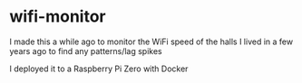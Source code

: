# wifi-monitor
I made this a while ago to monitor the WiFi speed of the halls I lived in a few years ago to find any patterns/lag spikes

I deployed it to a Raspberry Pi Zero with Docker

